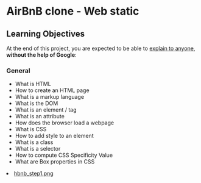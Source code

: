 <h1>AirBnB clone - Web static</h1>

<h2>Learning Objectives</h2>
<p>At the end of this project, you are expected to be able to <a title="explain to anyone" href="https://intranet.hbtn.io/rltoken/jTzHi5Wsmr55wY99p7gAFQ" target="_blank" rel="noopener">explain to anyone</a>, <strong>without the help of Google</strong>:</p>
<h3>General</h3>
<ul>
<li>What is HTML</li>
<li>How to create an HTML page</li>
<li>What is a markup language</li>
<li>What is the DOM</li>
<li>What is an element / tag</li>
<li>What is an attribute</li>
<li>How does the browser load a webpage</li>
<li>What is CSS</li>
<li>How to add style to an element</li>
<li>What is a class</li>
<li>What is a selector</li>
<li>How to compute CSS Specificity Value</li>
<li>What are Box properties in CSS</li>
</ul>

<li><a href="https://s3.eu-west-3.amazonaws.com/hbtn.intranet.project.files/concepts/74/hbnb_step1.png">hbnb_step1.png</a></li>
</ul>